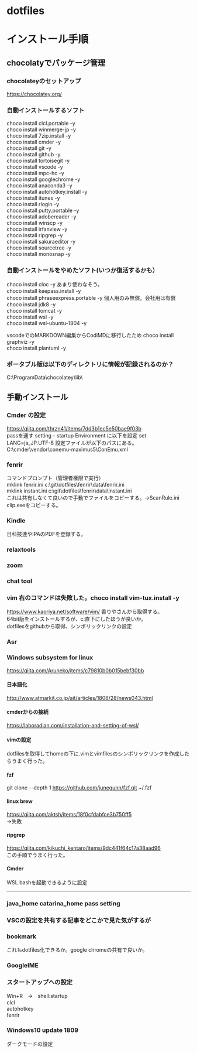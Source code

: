 # dotfiles

# インストール手順

## chocolatyでパッケージ管理  


### chocolateyのセットアップ
https://chocolatey.org/

### 自動インストールするソフト
choco install clcl.portable -y  
choco install winmerge-jp -y  
choco install 7zip.install -y  
choco install cmder -y  
choco install git -y  
choco install github -y  
choco install tortoisegit -y  
choco install vscode -y  
choco install mpc-hc -y  
choco install googlechrome -y  
choco install anaconda3 -y  
choco install autohotkey.install -y  
choco install itunes -y  
choco install rlogin -y  
choco install putty.portable -y  
choco install adobereader -y  
choco install winscp -y  
choco install irfanview -y  
choco install ripgrep -y  
choco install sakuraeditor -y  
choco install sourcetree -y  
choco install monosnap -y
 
### 自動インストールをやめたソフト(いつか復活するかも）
choco install cloc -y  あまり使わなそう。  
choco install keepass.install -y  
choco install phraseexpress.portable -y 個人用のみ無償。会社用は有償  
choco install jdk8 -y  
choco install tomcat -y    
choco install wsl -y  
choco install wsl-ubuntu-1804 -y  

vscodeでのMARKDOWN編集からCodiMDに移行したため
choco install graphviz -y  
choco install plantuml -y  


### ポータブル版は以下のディレクトリに情報が記録されるのか？
C:\ProgramData\chocolatey\lib\  


##  手動インストール



### Cmder の設定
https://qiita.com/thrzn41/items/7dd3b1ec5e50bae9f03b  
passを通す
setting - startup Environment に以下を設定
set LANG=ja_JP.UTF-8
設定ファイルが以下のパスにある。
C:\cmder\vendor\conemu-maximus5\ConEmu.xml


### fenrir  
コマンドプロンプト（管理者権限で実行）  
mklink fenrir.ini c:\git\dotfiles\fenrir\data\fenrir.ini  
mklink instant.ini c:\git\dotfiles\fenrir\data\instant.ini  
これは共有しなくて良いので手動でファイルをコピーする。→ScanRule.ini  
clip.exeをコピーする。  

### Kindle  
日科技連やIPAのPDFを登録する。  


### relaxtools  

### zoom   
### chat tool   

### vim 右のコマンドは失敗した。choco install vim-tux.install -y
https://www.kaoriya.net/software/vim/
香りやさんから取得する。  
64bit版をインストールするが、c:直下にしたほうが良いか。  
dotfilesをgithubから取得、シンボリックリンクの設定  

### Asr  


### Windows subsystem for linux  
https://qiita.com/Aruneko/items/c79810b0b015bebf30bb  
#### 日本語化  
http://www.atmarkit.co.jp/ait/articles/1806/28/news043.html  
#### cmderからの接続  
https://laboradian.com/installation-and-setting-of-wsl/  
#### vimの設定  
dotfilesを取得してhomeの下に.vimとvimfilesのシンボリックリンクを作成したらうまく行った。 
#### fzf  
git clone --depth 1 https://github.com/junegunn/fzf.git ~/.fzf  

#### linux brew  
https://qiita.com/aktsh/items/18f0cfdabfce3b750ff5  
→失敗  

#### ripgrep 
https://qiita.com/kikuchi_kentaro/items/9dc441f64c17a38aad96  
この手順でうまく行った。  
#### Cmder  
WSL bashを起動できるように設定  

---------

### java_home catarina_home pass setting  

### VSCの設定を共有する記事をどこかで見た気がするが  

### bookmark  
これもdotfiles化できるか。google chromeの共有で良いか。  

### GoogleIME  


### スタートアップへの設定
Win+R　→　shell:startup  
clcl  
autohotkey  
fenrir  


### Windows10 update 1809  
ダークモードの設定  

